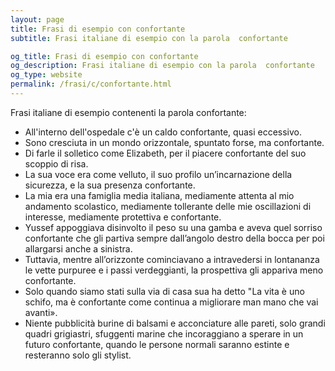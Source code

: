```yaml
---
layout: page
title: Frasi di esempio con confortante 
subtitle: Frasi italiane di esempio con la parola  confortante

og_title: Frasi di esempio con confortante 
og_description: Frasi italiane di esempio con la parola  confortante
og_type: website
permalink: /frasi/c/confortante.html
---
```


Frasi italiane di esempio contenenti la parola confortante:


- All'interno dell'ospedale c'è un caldo confortante, quasi eccessivo.
- Sono cresciuta in un mondo orizzontale, spuntato forse, ma confortante.
- Di farle il solletico come Elizabeth, per il piacere confortante del suo scoppio di risa.
- La sua voce era come velluto, il suo profilo un’incarnazione della sicurezza, e la sua presenza confortante.
- La mia era una famiglia media italiana, mediamente attenta al mio andamento scolastico, mediamente tollerante delle mie oscillazioni di interesse, mediamente protettiva e confortante.
- Yussef appoggiava disinvolto il peso su una gamba e aveva quel sorriso confortante che gli partiva sempre dall’angolo destro della bocca per poi allargarsi anche a sinistra.
- Tuttavia, mentre all’orizzonte cominciavano a intravedersi in lontananza le vette purpuree e i passi verdeggianti, la prospettiva gli appariva meno confortante.
- Solo quando siamo stati sulla via di casa sua ha detto "La vita è uno schifo, ma è confortante come continua a migliorare man mano che vai avanti».
- Niente pubblicità burine di balsami e acconciature alle pareti, solo grandi quadri grigiastri, sfuggenti marine che incoraggiano a sperare in un futuro confortante, quando le persone normali saranno estinte e resteranno solo gli stylist.
